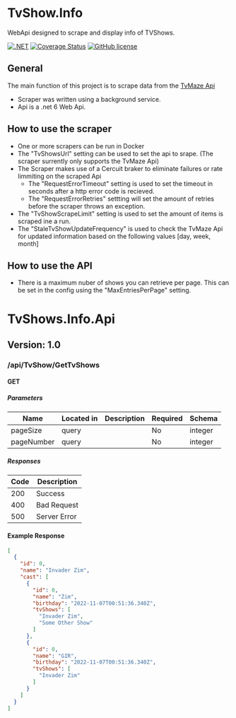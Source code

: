 # TvShow.Info
WebApi designed to scrape and display info of TVShows.

[![.NET](https://github.com/Plofstoffel/TvShow.Info/actions/workflows/dotnet.yml/badge.svg?branch=main)](https://github.com/Plofstoffel/TvShow.Info/actions/workflows/workflows/dotnet.yml)
[![Coverage Status](https://coveralls.io/repos/github/Plofstoffel/TvShow.Info/badge.svg?branch=main)](https://coveralls.io/github/Plofstoffel/TvShow.Info?branch=main)
[![GitHub license](https://img.shields.io/github/license/Plofstoffel/TvShow.Info)](https://github.com/Plofstoffel/TvShow.Info/blob/main/LICENSE)


## General

The main function of this project is to scrape data from the [TvMaze Api](https://www.tvmaze.com/api)
* Scraper was written using a background service.
* Api is a .net 6 Web Api.

## How to use the scraper

* One or more scrapers can be run in Docker
* The "TvShowsUrl" setting can be used to set the api to srape. (The scraper surrently only supports the TvMaze Api)
* The Scraper makes use of a Cercuit braker to eliminate failures or rate limmiting on the scraped Api
    * The "RequestErrorTimeout" setting is used to set the timeout in seconds after a http error code is recieved.
    * The "RequestErrorRetries" settting will set the amount of retries before the scraper throws an exception.
* The "TvShowScrapeLimit" setting is used to set the amount of items is scraped ine a run.
* The "StaleTvShowUpdateFrequency" is used to check the TvMaze Api for updated information based on the following values [day, week, month] 

## How to use the API

* There is a maximum nuber of shows you can retrieve per page. This can be set in the config using the "MaxEntriesPerPage" setting. 

# TvShows.Info.Api
## Version: 1.0

### /api/TvShow/GetTvShows

#### GET
##### Parameters

| Name | Located in | Description | Required | Schema |
| ---- | ---------- | ----------- | -------- | ---- |
| pageSize | query |  | No | integer |
| pageNumber | query |  | No | integer |

##### Responses

| Code | Description |
| ---- | ----------- |
| 200 | Success |
| 400 | Bad Request |
| 500 | Server Error |

#### Example Response

```json
[
  {
    "id": 0,
    "name": "Invader Zim",
    "cast": [
      {
        "id": 0,
        "name": "Zim",
        "birthday": "2022-11-07T00:51:36.340Z",
        "tvShows": [
          "Invader Zim",
          "Some Other Show"
        ]
      },
      {
        "id": 0,
        "name": "GIR",
        "birthday": "2022-11-07T00:51:36.340Z",
        "tvShows": [
          "Invader Zim"
        ]
      }
    ]
  }
]
```